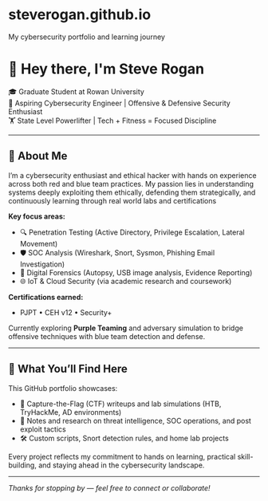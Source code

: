 # steverogan.github.io
My cybersecurity portfolio and learning journey

# 👋 Hey there, I'm Steve Rogan

🎓 Graduate Student at Rowan University  
🔐 Aspiring Cybersecurity Engineer | Offensive & Defensive Security Enthusiast  
🏋️ State Level Powerlifter | Tech + Fitness = Focused Discipline  

---

## 🚀 About Me

I’m a cybersecurity enthusiast and ethical hacker with hands on experience across both red and blue team practices. My passion lies in understanding systems deeply exploiting them ethically, defending them strategically, and continuously learning through real world labs and certifications

**Key focus areas:**

- 🔍 Penetration Testing (Active Directory, Privilege Escalation, Lateral Movement)  
- 🛡️ SOC Analysis (Wireshark, Snort, Sysmon, Phishing Email Investigation)  
- 🧪 Digital Forensics (Autopsy, USB image analysis, Evidence Reporting)  
- 🌐 IoT & Cloud Security (via academic research and coursework)

**Certifications earned:**

- PJPT • CEH v12 • Security+

Currently exploring **Purple Teaming** and adversary simulation to bridge offensive techniques with blue team detection and defense.

---

## 🔭 What You’ll Find Here

This GitHub portfolio showcases:

- 📁 Capture-the-Flag (CTF) writeups and lab simulations (HTB, TryHackMe, AD environments)  
- 🧠 Notes and research on threat intelligence, SOC operations, and post exploit tactics  
- 🛠️ Custom scripts, Snort detection rules, and home lab projects

Every project reflects my commitment to hands on learning, practical skill-building, and staying ahead in the cybersecurity landscape.

---

*Thanks for stopping by — feel free to connect or collaborate!*
